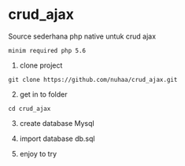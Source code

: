 # crud_ajax
Source sederhana php native untuk crud ajax
```
minim required php 5.6
```
1. clone project
```
git clone https://github.com/nuhaa/crud_ajax.git
```

2. get in to folder
```
cd crud_ajax
```

3. create database Mysql

4. import database db.sql

5. enjoy to try

